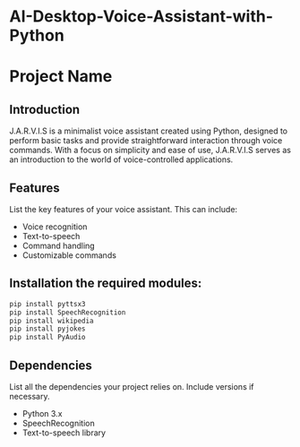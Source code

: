 # AI-Desktop-Voice-Assistant-with-Python



# Project Name


## Introduction

J.A.R.V.I.S is a minimalist voice assistant created using Python, designed to perform basic tasks and provide straightforward interaction through voice commands. With a focus on simplicity and ease of use, J.A.R.V.I.S serves as an introduction to the world of voice-controlled applications.

## Features

List the key features of your voice assistant. This can include:

- Voice recognition
- Text-to-speech
- Command handling
- Customizable commands

## Installation the required modules:


```bash
pip install pyttsx3
pip install SpeechRecognition
pip install wikipedia
pip install pyjokes
pip install PyAudio
```

## Dependencies

List all the dependencies your project relies on. Include versions if necessary.

- Python 3.x
- SpeechRecognition
- Text-to-speech library
